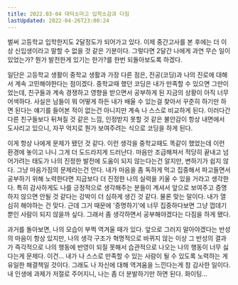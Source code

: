 ```yaml
---
title: 2022.03-04 대덕소마고 입학소감과 다짐
lastUpdated: 2022-04-26T23:00:24 
---
```


벌써 고등학교 입학한지도 2달정도가 되어가고 있다. 이제 중간고사를 본 후에는 더 이상 신입생이라고 말할 수 없을 것 같은 기분이다. 그렇다면 2달간 나에게 과연 무슨 일이 있었는가? 뭔가 발전한게 있기는 한가?를 한번 되돌아보도록 하겠다.



일단은 고등학교 생활이 중학교 생활과 가장 다른 점은, 전공(코딩)과 나의 진로에 대해서 계속 고민해야한다는 점이겠다. 중학교때 했던 코딩은 내가 만족할 수 있으면 그만이었는데, 친구들과 계속 경쟁하고 영향을 받으면서 공부하게 된 지금의 상황이 아직 너무 어색하다. 사실은 남들이 뭐 어떻게 하든 내가 배울 수 있는걸 찾아서 꾸준히 하기만 하면 된다는 얘기를 들어본 적이 없는건 아니지만 계속 나 스스로 비교하게 된다. 이러다간 다른 친구들보다 뒤쳐질 것 같은 느낌, 인정받지 못할 것 같은 불안감이 항상 내면에서 도사리고 있으니, 자꾸 억지로 뭔가 보여주려는 식으로 코딩을 하게 된다.



이게 항상 나에게 문제가 됐던 것 같다. 이런 생각을 중학교때도 똑같이 했었는데 이런 환경에 놓이고 나니 그게 더 도드라지게 드러난다. 마음만 조급해져서 적당히 끝내고 넘어가려는 태도가 나의 진정한 발전에 도움이 되지 않는다는건 알지만, 변하기가 쉽지 않다. 그냥 마음가짐의 문제라는건 안다. 내가 마음을 좀 독하게 먹고 집중해서 파고들면서 공부하기 위해 노력한다면 지금보다 더 진정한 나의 실력을 키울 수 있을 거라고 생각한다. 특히 감사하게도 나를 긍정적으로 생각해주는 분들이 계셔서 앞으로 보여주고 증명하지 않으면 안될 것 같다는 강박이 더 심하게 생긴 것 같다. 물론 맞는 말이다. 내가 열심히 해야하는 건 맞다. 근데 그거 때문에 '증명하기'에 너무 집중하다보면 그냥 껍데기뿐인 사람이 되지 않을까 싶다. 그래서 좀 생각하면서 공부해야겠다는 다짐을 하게 됐다.



과거를 돌아보면, 나의 모습이 부쩍 역겨울 때가 있다. 앞으로 그러지 말아야겠다는 반성의 마음이 항상 있지만, 나의 생각 구조가 혁명적으로 바뀌지 않는 이상 그 반성의 결과가 즉각적으로 나의 행동에 반영이 되질 못해서 습관적으로 나오는 나의 행동이 너무 싫다는게 문제다. 이건... 내가 나 스스로 만족할 수 있는 사람이 될 수 있도록 노력하는 게 유일한 해결책일 것이다. 그래도 나 자신에 대해 역겨움을 느낀다는게 참 감사한 일이다. 내 인생에 과제가 저절로 주어지니, 나는 좀 더 분발하기만 하면 된다. 화이팅...


